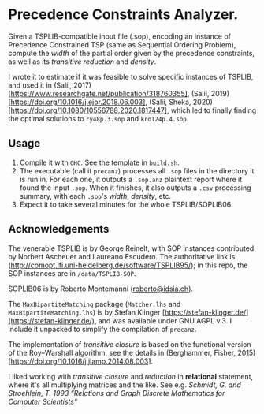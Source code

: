 # Precedence Constraints Analyzer. 
Given a TSPLIB-compatible input file (.sop), encoding an instance of Precedence Constrained TSP (same as Sequential Ordering Problem), compute the _width_ of the partial order given by the precedence constraints, as well as its _transitive reduction_ and _density_.

I wrote it to estimate if it was feasible to solve specific instances of TSPLIB, and used it in (Salii, 2017)[https://www.researchgate.net/publication/318760355], (Salii, 2019)[https://doi.org/10.1016/j.ejor.2018.06.003], (Salii, Sheka, 2020)[https://doi.org/10.1080/10556788.2020.1817447], which led to finally finding the optimal solutions to `ry48p.3.sop` and `kro124p.4.sop`.


## Usage
1. Compile it with `GHC`. See the template in `build.sh`.
2. The executable (call it `precanz`) processes all `.sop` files in the directory it is run in. For each one, it outputs a `.sop.anz` plaintext report where it found the input `.sop`. When it finishes, it also outputs a `.csv` processing summary, with each `.sop`'s _width_, _density_, etc.
3. Expect it to take several minutes for the whole TSPLIB/SOPLIB06.

## Acknowledgements 
The venerable TSPLIB is by George Reinelt, with SOP instances contributed by Norbert Ascheuer and Laureano Escudero. The authoritative link is (http://comopt.ifi.uni-heidelberg.de/software/TSPLIB95/); in this repo, the SOP instances are in `/data/TSPLIB-SOP`.

SOPLIB06 is by Roberto Montemanni (roberto@idsia.ch).

The `MaxBipartiteMatching` package (`Matcher.lhs` and `MaxBipartiteMatching.lhs`) is by Stefan Klinger [https://stefan-klinger.de/](https://stefan-klinger.de/), and was available under GNU AGPL v.3. I include it unpacked to simplify the compilation of `precanz`. 

The implementation of _transitive closure_ is based on the functional version of the Roy–Warshall algorithm, see the details in (Berghammer, Fisher, 2015)[https://doi.org/10.1016/j.jlamp.2014.08.003].

I liked working with _transitive closure_ and _reduction_ in **relational** statement, where it's all multiplying matrices and the like. See e.g. _Schmidt, G. and Stroehlein, T. 1993 “Relations and Graph Discrete Mathematics for Computer Scientists”_
